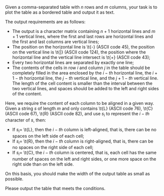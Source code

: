 Given a comma-separated table with $n$ rows and $m$ columns, your task is to plot the table as a bordered table and output it as text.

The output requirements are as follows:

+ The output is a character matrix containing $n+1$ horizontal lines and $m+1$ vertical lines, where the first and last rows are horizontal lines and the first and last columns are vertical lines;
+ The position on the horizontal line is \t{-} (ASCII code 45), the position on the vertical line is \t{|} (ASCII code 124), the position where the horizontal line and the vertical line intersect is \t{+} (ASCII code 43);
+ Every two horizontal lines are separated by exactly one line;
+ The contents of the cells in row $i$ and column $j$ in the table should be completely filled in the area enclosed by the $i-th$ horizontal line, the $i+1-th$ horizontal line, the $j-th$ vertical line, and the $j+1-th$ vertical line. The length of the cell content is smaller than the interval between the two vertical lines, and spaces should be added to the left and right sides of the content.

Here, we require the content of each column to be aligned in a given way. Given a string $s$ of length $m$ and only contains \t{L} (ASCII code 76), \t{C} (ASCII code 67), \t{R} (ASCII code 82), and use $s_i$ to represent the $i-th$ character of $s$, then:

+ If $s_i=$ \t{L}, then the $i-th$ column is left-aligned, that is, there can be no spaces on the left side of each cell;
+ If $s_i=$ \t{R}, then the $i-th$ column is right-aligned, that is, there can be no spaces on the right side of each cell;
+ If $s_i=$ \t{C}, the $i-th$ column is centered, that is, each cell has the same number of spaces on the left and right sides, or one more space on the right side than on the left side.

On this basis, you should make the width of the output table as small as possible.

Please output the table that meets the conditions.